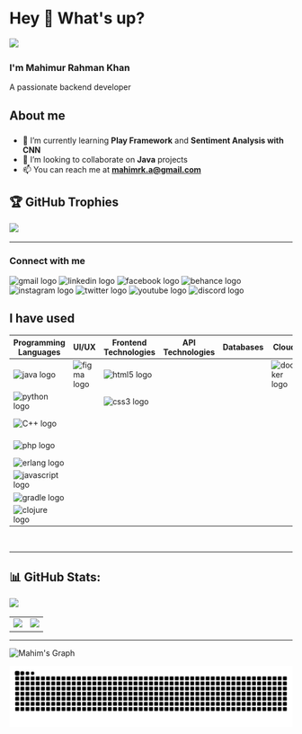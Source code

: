 # Hey 👋 What's up?

[![](https://visitcount.itsvg.in/api?id=mahimrahman&icon=1&color=9)](https://visitcount.itsvg.in)

### I'm Mahimur Rahman Khan

A passionate backend developer

## About me

###

- 🌱 I’m currently learning **Play Framework** and **Sentiment Analysis with CNN**
- 👯 I’m looking to collaborate on **Java** projects
- 📫 You can reach me at **mahimrk.a@gmail.com**

###

## 🏆 GitHub Trophies

![](https://github-profile-trophy.vercel.app/?username=mahimrahman&theme=apprentice&no-frame=false&no-bg=true&margin-w=4)




---
### Connect with me
<div align="left">
  <img src="https://raw.githubusercontent.com/maurodesouza/profile-readme-generator/master/src/assets/icons/social/gmail/default.svg" width="52" height="40" alt="gmail logo"  /> 
  <img src="https://raw.githubusercontent.com/maurodesouza/profile-readme-generator/master/src/assets/icons/social/linkedin/default.svg" width="52" height="40" alt="linkedin logo"  />
  <img src="https://raw.githubusercontent.com/maurodesouza/profile-readme-generator/master/src/assets/icons/social/facebook/default.svg" width="52" height="40" alt="facebook logo"  />
  <img src="https://raw.githubusercontent.com/maurodesouza/profile-readme-generator/master/src/assets/icons/social/behance/default.svg" width="52" height="40" alt="behance logo"  />
  <img src="https://raw.githubusercontent.com/maurodesouza/profile-readme-generator/master/src/assets/icons/social/instagram/default.svg" width="52" height="40" alt="instagram logo"  />
  <img src="https://raw.githubusercontent.com/maurodesouza/profile-readme-generator/master/src/assets/icons/social/twitter/default.svg" width="52" height="40" alt="twitter logo"  />
  <img src="https://raw.githubusercontent.com/maurodesouza/profile-readme-generator/master/src/assets/icons/social/youtube/default.svg" width="52" height="40" alt="youtube logo"  />
  <img src="https://raw.githubusercontent.com/maurodesouza/profile-readme-generator/master/src/assets/icons/social/discord/default.svg" width="52" height="40" alt="discord logo"  />
</div>

<h2 align="left">I have used</h2>

<table>
  <thead>
    <tr>
      <th>Programming Languages</th>
      <th>UI/UX</th>
      <th>Frontend Technologies</th>
      <th>API Technologies</th>
      <th>Databases</th>
      <th>Cloud</th>
      <th>Mobile Development</th>
      <th>Tools</th>
      <th>Graphics/3D Design</th>
    </tr>
  </thead>
  <tbody>
    <tr>
      <td><img src="https://cdn.jsdelivr.net/gh/devicons/devicon/icons/java/java-original.svg" height="40" alt="java logo"  /></td>
      <td><img src="https://cdn.jsdelivr.net/gh/devicons/devicon/icons/figma/figma-original.svg" height="40" alt="figma logo"  /></td>
      <td><img src="https://cdn.jsdelivr.net/gh/devicons/devicon/icons/html5/html5-original.svg" height="40" alt="html5 logo"  /></td>
      <td></td>
      <td></td>
      <td><img src="https://cdn.jsdelivr.net/gh/devicons/devicon/icons/docker/docker-original.svg" height="40" alt="docker logo"  />
  </td>
      <td>  <img src="https://cdn.jsdelivr.net/gh/devicons/devicon/icons/android/android-original.svg" height="40" alt="android logo"  />
</td>
      <td>
            <img src="https://cdn.jsdelivr.net/gh/devicons/devicon@latest/icons/latex/latex-original.svg" height ="40" alt="Latex" />
          </td>
      <td>  <img src="https://cdn.jsdelivr.net/gh/devicons/devicon/icons/illustrator/illustrator-plain.svg" height="40" alt="illustrator logo"  /></td>
    </tr>
    <tr>
      <td><img src="https://cdn.jsdelivr.net/gh/devicons/devicon/icons/python/python-original.svg" height="40" alt="python logo"  /></td>
      <td></td>
      <td><img src="https://cdn.jsdelivr.net/gh/devicons/devicon/icons/css3/css3-original.svg" height="40" alt="css3 logo"  /></td>
      <td></td>
      <td></td>
      <td></td>
      <td>  <img src="https://cdn.jsdelivr.net/gh/devicons/devicon/icons/androidstudio/androidstudio-original.svg" height="40" alt="androidstudio logo"  />
</td>
      <td></td>
      <td> <img src="https://cdn.jsdelivr.net/gh/devicons/devicon/icons/photoshop/photoshop-plain.svg" height="40" alt="photoshop logo"  /></td>
    </tr>
    <tr>
      <td><img src="https://cdn.jsdelivr.net/gh/devicons/devicon@latest/icons/cplusplus/cplusplus-original.svg" height="40" alt="C++ logo"/></td>
      <td></td>
      <td></td>
      <td></td>
      <td></td>
      <td></td>
      <td></td>
      <td></td>
      <td>  <img src="https://cdn.jsdelivr.net/gh/devicons/devicon/icons/canva/canva-original.svg" height="40" alt="canva logo" /></td>
    </tr>
    <tr>
      <td><img src="https://cdn.jsdelivr.net/gh/devicons/devicon/icons/php/php-original.svg" height="40" alt="php logo"  /></td>
      <td></td>
      <td></td>
      <td></td>
      <td></td>
      <td></td>
      <td></td>
      <td></td>
      <td> <img src="https://cdn.jsdelivr.net/gh/devicons/devicon/icons/blender/blender-original.svg" height="40" alt="blender logo"  /></td>
    </tr>
    <tr>
      <td><img src="https://cdn.jsdelivr.net/gh/devicons/devicon/icons/erlang/erlang-original.svg" height="40" alt="erlang logo"/></td>
      <td></td>
      <td></td>
      <td></td>
      <td></td>
      <td></td>
      <td></td>
      <td></td>
      <td> <img src="https://cdn.jsdelivr.net/gh/devicons/devicon/icons/maya/maya-original.svg" height="40" alt="maya logo"  /></td>
    </tr>
    <tr>
      <td> <img src="https://cdn.jsdelivr.net/gh/devicons/devicon/icons/javascript/javascript-original.svg" height="40" alt="javascript logo"  /></td>
      <td></td>
      <td></td>
      <td></td>
      <td></td>
      <td></td>
      <td></td>
      <td></td>
      <td> <img src="https://cdn.jsdelivr.net/gh/devicons/devicon/icons/wordpress/wordpress-original.svg" height="40" alt="wordpress logo"  /></td>
    </tr>
    <tr>
      <td> <img src="https://cdn.jsdelivr.net/gh/devicons/devicon/icons/gradle/gradle-original.svg" height="40" alt="gradle logo"  /></td>
      <td></td>
      <td></td>
      <td></td>
      <td></td>
      <td></td>
      <td></td>
      <td></td>
      <td></td>
    </tr>
    <tr>
      <td><img src="https://cdn.jsdelivr.net/gh/devicons/devicon/icons/clojure/clojure-original.svg" height="40" alt="clojure logo"  />
  </td>
      <td></td>
      <td></td>
      <td></td>
      <td></td>
      <td></td>
      <td></td>
      <td></td>
      <td></td>
    </tr>
  </tbody>
</table>
<br>   
  
</div>

--- 


## 📊 GitHub Stats:
![](https://github-profile-summary-cards.vercel.app/api/cards/profile-details?username=mahimrahman&theme=radical)
<table>
  <tr>
    <td>
      <img src="http://github-profile-summary-cards.vercel.app/api/cards/stats?username=mahimrahman&theme=radical" />
    </td>
    <td>
      <img src="https://github-readme-streak-stats.herokuapp.com/?user=mahimrahman&theme=radical&border=7F3FBF&background=0D1117" />
    </td>
  </tr>
</table>

---
![Mahim's Graph](https://github-readme-activity-graph.vercel.app/graph?username=mahimrahman&custom_title=Mahim's%20GitHub%20Activity%20Graph&bg_color=0D1117&color=7F3FBF&line=7F3FBF&point=7F3FBF&area_color=FFFFFF&title_color=FFFFFF&area=true)


<img src="https://raw.githubusercontent.com/mahimrahman/mahimrahman/output/snake.svg" alt="" />

###

